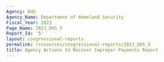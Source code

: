 ```yaml
---
Agency: DHS
Agency_Name: Department of Homeland Security
Fiscal_Year: 2023
Page_Name: 2023_DHS_5
Report_Id: '5'
layout: congressional-reports
permalink: /resources/congressional-reports/2023_DHS_5
title: Agency Actions to Recover Improper Payments Report
---
```

